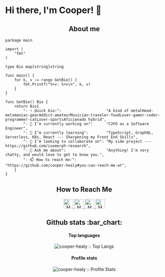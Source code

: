 # Hi there, I'm Cooper! 👋

<h2 align="center">About me</h2>

```golang
package main

import (
	"fmt"
)

type Bio map[string]string

func main() {
	for k, v := range GetBio() {
		fmt.Printf("%+v: %+v\n", k, v)
	}
}

func GetBio() Bio {
	return Bio{
		"- ⚡ Quick bio:":                    "A kind of metalHead-melomaniac-gearAddict-amateurMusician-traveler-foodLover-gamer-coder-programmer-catLover-sportsAficionado hybrid",
		"- 🔭 I’m currently working on":      "C2FO as a Software Engineer",
		"- 🌱 I’m currently learning":        "TypeScript, GraphQL, Serverless, K8s, React --- Sharpening my Front End Skills",
		"- 👯 I’m looking to collaborate on": "My side project --- https://github.com/isomorph-research",
		"- 💬 Ask me about":                  "Anything! I'm very chatty, and would love to get to know you.",
		"- 📫 How to reach me:":              "https://github.com/cooper-healy#you-can-reach-me-at",
	}
}
```

<h2 align="center">How to Reach Me</h2>

<p align="center">

  <a href="https://www.linkedin.com/in/matthew-healy-a6140718a/">
    <img src="https://www.vectorlogo.zone/logos/linkedin/linkedin-icon.svg" alt="M Cooper Healy's LinkedIn Profile" height="30" width="30">
  </a>

  <a href="https://stackoverflow.com/users/story/13262508">
    <img src="https://www.vectorlogo.zone/logos/stackoverflow/stackoverflow-icon.svg" alt="M Cooper Healy's Stack Overflow Profile" height="30" width="30">
  </a>

  <a href="https://meta.stackexchange.com/users/1088743/matthew-healy">
    <img src="https://www.vectorlogo.zone/logos/stackexchange/stackexchange-icon.svg" alt="M Cooper Healy's Stack Exchange Profile" height="30" width="30">
  </a>

  <a href="https://stackshare.io/cooper-healy">
    <img src="https://cdn.worldvectorlogo.com/logos/stackshare.svg" alt="M Cooper Healy's StackShare Profile" height="30" width="30">
  </a>
</p>


<h2 align="center">Github stats :bar_chart:</h2>

<h4 align="center">Top languages</h4>

<p align="center"><img src="https://github-readme-stats.vercel.app/api/top-langs/?username=cooper-healy&langs_count=10&layout=compact" alt="cooper-healy :: Top Langs" /></p>

<h4 align="center">Profile stats</h4>

<p align="center"><img src="https://github-readme-stats.vercel.app/api?username=cooper-healy" alt="cooper-healy :: Profile Stats" /></p>

